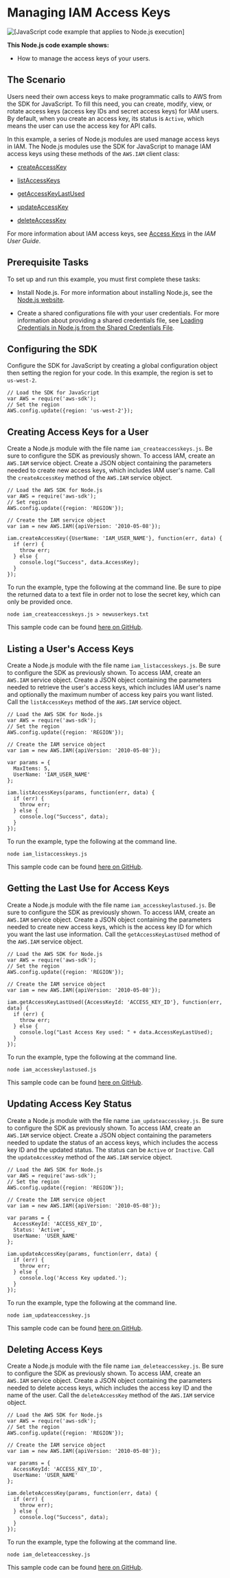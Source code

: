 # Managing IAM Access Keys<a name="iam-examples-managing-access-keys"></a>

![\[JavaScript code example that applies to Node.js execution\]](http://docs.aws.amazon.com/sdk-for-javascript/v2/developer-guide/images/nodeicon.png)

**This Node\.js code example shows:**

+ How to manage the access keys of your users\.

## The Scenario<a name="iam-examples-managing-access-keys-scenario"></a>

Users need their own access keys to make programmatic calls to AWS from the SDK for JavaScript\. To fill this need, you can create, modify, view, or rotate access keys \(access key IDs and secret access keys\) for IAM users\. By default, when you create an access key, its status is `Active`, which means the user can use the access key for API calls\. 

In this example, a series of Node\.js modules are used manage access keys in IAM\. The Node\.js modules use the SDK for JavaScript to manage IAM access keys using these methods of the `AWS.IAM` client class:

+ [createAccessKey](http://docs.aws.amazon.com/AWSJavaScriptSDK/latest/AWS/IAM.html#createAccessKey-property)

+ [listAccessKeys](http://docs.aws.amazon.com/AWSJavaScriptSDK/latest/AWS/IAM.html#listAccessKeys-property)

+ [getAccessKeyLastUsed](http://docs.aws.amazon.com/AWSJavaScriptSDK/latest/AWS/IAM.html#getAccessKeyLastUsed-property)

+ [updateAccessKey](http://docs.aws.amazon.com/AWSJavaScriptSDK/latest/AWS/IAM.html#updateAccessKey-property)

+ [deleteAccessKey](http://docs.aws.amazon.com/AWSJavaScriptSDK/latest/AWS/IAM.html#deleteAccessKey-property)

For more information about IAM access keys, see [Access Keys](http://docs.aws.amazon.com/IAM/latest/UserGuide/id_credentials_access-keys.html) in the *IAM User Guide*\.

## Prerequisite Tasks<a name="iam-examples-managing-access-keys-prerequisites"></a>

To set up and run this example, you must first complete these tasks:

+ Install Node\.js\. For more information about installing Node\.js, see the [Node\.js website](https://nodejs.org)\.

+ Create a shared configurations file with your user credentials\. For more information about providing a shared credentials file, see [Loading Credentials in Node\.js from the Shared Credentials File](loading-node-credentials-shared.md)\.

## Configuring the SDK<a name="iam-examples-managing-access-keys-configure-sdk"></a>

Configure the SDK for JavaScript by creating a global configuration object then setting the region for your code\. In this example, the region is set to `us-west-2`\.

```
// Load the SDK for JavaScript
var AWS = require('aws-sdk');
// Set the region 
AWS.config.update({region: 'us-west-2'});
```

## Creating Access Keys for a User<a name="iam-examples-managing-access-keys-creating"></a>

Create a Node\.js module with the file name `iam_createaccesskeys.js`\. Be sure to configure the SDK as previously shown\. To access IAM, create an `AWS.IAM` service object\. Create a JSON object containing the parameters needed to create new access keys, which includes IAM user's name\. Call the `createAccessKey` method of the `AWS.IAM` service object\.

```
// Load the AWS SDK for Node.js
var AWS = require('aws-sdk');
// Set region
AWS.config.update({region: 'REGION'});

// Create the IAM service object
var iam = new AWS.IAM({apiVersion: '2010-05-08'});

iam.createAccessKey({UserName: 'IAM_USER_NAME'}, function(err, data) {
  if (err) {
    throw err;
  } else {
    console.log("Success", data.AccessKey);
  }
});
```

To run the example, type the following at the command line\. Be sure to pipe the returned data to a text file in order not to lose the secret key, which can only be provided once\.

```
node iam_createaccesskeys.js > newuserkeys.txt
```

This sample code can be found [here on GitHub](https://github.com/awsdocs/aws-doc-sdk-examples/blob/master/javascript/example_code/iam/iam_createaccesskeys.js)\.

## Listing a User's Access Keys<a name="iam-examples-managing-access-keys-listing"></a>

Create a Node\.js module with the file name `iam_listaccesskeys.js`\. Be sure to configure the SDK as previously shown\. To access IAM, create an `AWS.IAM` service object\. Create a JSON object containing the parameters needed to retrieve the user's access keys, which includes IAM user's name and optionally the maximum number of access key pairs you want listed\. Call the `listAccessKeys` method of the `AWS.IAM` service object\.

```
// Load the AWS SDK for Node.js
var AWS = require('aws-sdk');
// Set the region 
AWS.config.update({region: 'REGION'});

// Create the IAM service object
var iam = new AWS.IAM({apiVersion: '2010-05-08'});

var params = {
  MaxItems: 5,
  UserName: 'IAM_USER_NAME'
};

iam.listAccessKeys(params, function(err, data) {
  if (err) {
    throw err;
  } else {
    console.log("Success", data);
  }
});
```

To run the example, type the following at the command line\.

```
node iam_listaccesskeys.js
```

This sample code can be found [here on GitHub](https://github.com/awsdocs/aws-doc-sdk-examples/blob/master/javascript/example_code/iam/iam_listaccesskeys.js)\.

## Getting the Last Use for Access Keys<a name="iam-examples-managing-access-keys-last-used"></a>

Create a Node\.js module with the file name `iam_accesskeylastused.js`\. Be sure to configure the SDK as previously shown\. To access IAM, create an `AWS.IAM` service object\. Create a JSON object containing the parameters needed to create new access keys, which is the access key ID for which you want the last use information\. Call the `getAccessKeyLastUsed` method of the `AWS.IAM` service object\.

```
// Load the AWS SDK for Node.js
var AWS = require('aws-sdk');
// Set the region 
AWS.config.update({region: 'REGION'});

// Create the IAM service object
var iam = new AWS.IAM({apiVersion: '2010-05-08'});

iam.getAccessKeyLastUsed({AccessKeyId: 'ACCESS_KEY_ID'}, function(err, data) {
  if (err) {
    throw err;
  } else {
    console.log("Last Access Key used: " + data.AccessKeyLastUsed);
  }
});
```

To run the example, type the following at the command line\.

```
node iam_accesskeylastused.js
```

This sample code can be found [here on GitHub](https://github.com/awsdocs/aws-doc-sdk-examples/blob/master/javascript/example_code/iam/iam_accesskeylastused.js)\.

## Updating Access Key Status<a name="iam-examples-managing-access-keys-updating"></a>

Create a Node\.js module with the file name `iam_updateaccesskey.js`\. Be sure to configure the SDK as previously shown\. To access IAM, create an `AWS.IAM` service object\. Create a JSON object containing the parameters needed to update the status of an access keys, which includes the access key ID and the updated status\. The status can be `Active` or `Inactive`\. Call the `updateAccessKey` method of the `AWS.IAM` service object\.

```
// Load the AWS SDK for Node.js
var AWS = require('aws-sdk');
// Set the region 
AWS.config.update({region: 'REGION'});

// Create the IAM service object
var iam = new AWS.IAM({apiVersion: '2010-05-08'});

var params = {
  AccessKeyId: 'ACCESS_KEY_ID',
  Status: 'Active',
  UserName: 'USER_NAME'
};

iam.updateAccessKey(params, function(err, data) {
  if (err) {
    throw err;
  } else {
    console.log('Access Key updated.');
  }
});
```

To run the example, type the following at the command line\.

```
node iam_updateaccesskey.js
```

This sample code can be found [here on GitHub](https://github.com/awsdocs/aws-doc-sdk-examples/blob/master/javascript/example_code/iam/iam_updateaccesskey.js)\.

## Deleting Access Keys<a name="iam-examples-managing-access-keys-deleting"></a>

Create a Node\.js module with the file name `iam_deleteaccesskey.js`\. Be sure to configure the SDK as previously shown\. To access IAM, create an `AWS.IAM` service object\. Create a JSON object containing the parameters needed to delete access keys, which includes the access key ID and the name of the user\. Call the `deleteAccessKey` method of the `AWS.IAM` service object\.

```
// Load the AWS SDK for Node.js
var AWS = require('aws-sdk');
// Set the region 
AWS.config.update({region: 'REGION'});

// Create the IAM service object
var iam = new AWS.IAM({apiVersion: '2010-05-08'});

var params = {
  AccessKeyId: 'ACCESS_KEY_ID',
  UserName: 'USER_NAME'
};

iam.deleteAccessKey(params, function(err, data) {
  if (err) {
    throw err);
  } else {
    console.log("Success", data);
  }
});
```

To run the example, type the following at the command line\.

```
node iam_deleteaccesskey.js
```

This sample code can be found [here on GitHub](https://github.com/awsdocs/aws-doc-sdk-examples/blob/master/javascript/example_code/iam/iam_deleteaccesskey.js)\.